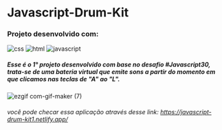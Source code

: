 # Javascript-Drum-Kit

### Projeto desenvolvido com: 
![css](https://user-images.githubusercontent.com/114107187/210671052-5ccf6906-c7ad-42fc-b709-deb45b95f75c.svg)
![html](https://user-images.githubusercontent.com/114107187/210671082-07ffeaf8-3783-41dc-9f24-811442335826.svg)
![javascript](https://user-images.githubusercontent.com/114107187/210671149-1631263d-3bb1-4b7b-a42f-baa977996319.svg)

##### Esse é o 1° projeto desenvolvido com base no desafio #Javascript30, trata-se de uma bateria virtual que emite sons a partir do momento em que clicamos nas teclas de "A" ao "L".

![ezgif com-gif-maker (7)](https://user-images.githubusercontent.com/114107187/210671628-6aefaace-1102-49ac-857a-d6a7156bbd6f.gif)

###### você pode checar essa aplicação através desse link: https://javascript-drum-kit1.netlify.app/
